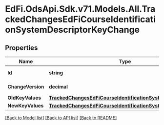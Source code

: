 # EdFi.OdsApi.Sdk.v71.Models.All.TrackedChangesEdFiCourseIdentificationSystemDescriptorKeyChange

## Properties

Name | Type | Description | Notes
------------ | ------------- | ------------- | -------------
**Id** | **string** | Resource identifier | [optional] 
**ChangeVersion** | **decimal** | Change version | [optional] 
**OldKeyValues** | [**TrackedChangesEdFiCourseIdentificationSystemDescriptorKey**](TrackedChangesEdFiCourseIdentificationSystemDescriptorKey.md) |  | [optional] 
**NewKeyValues** | [**TrackedChangesEdFiCourseIdentificationSystemDescriptorKey**](TrackedChangesEdFiCourseIdentificationSystemDescriptorKey.md) |  | [optional] 

[[Back to Model list]](../../README.md#documentation-for-models) [[Back to API list]](../../README.md#documentation-for-api-endpoints) [[Back to README]](../../README.md)

